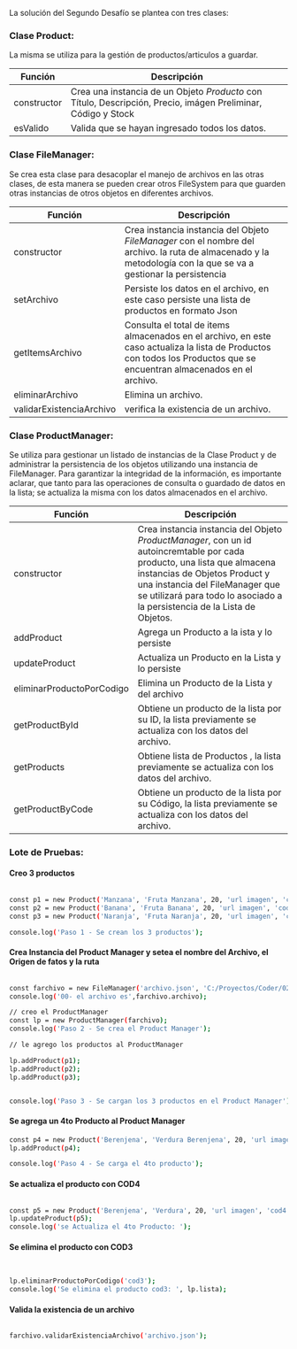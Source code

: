 La solución del Segundo Desafío se plantea con tres clases:

### Clase Product: 

La misma se utiliza para la gestión de productos/articulos a guardar.

| Función | Descripción | 
| --- | --- | 
| constructor | Crea una instancia de un Objeto *Producto* con Título, Descripción, Precio, imágen Preliminar, Código y Stock|
| esValido | Valida que se hayan ingresado todos los datos.|

### Clase FileManager: 
Se crea esta clase para desacoplar el manejo de archivos en las otras clases, de esta manera se pueden crear otros FileSystem para que guarden otras instancias de otros objetos en diferentes archivos.

| Función | Descripción | 
| --- | --- | 
| constructor | Crea instancia instancia del Objeto *FileManager* con el nombre del archivo. la ruta de almacenado y la metodología con la que se va a gestionar la persistencia  |
| setArchivo | Persiste los datos en el archivo, en este caso persiste una lista de productos en formato Json |
| getItemsArchivo | Consulta el total de items almacenados en el archivo, en este caso actualiza la lista de Productos con todos los Productos que se encuentran almacenados en el archivo.|
| eliminarArchivo | Elimina un archivo.|
| validarExistenciaArchivo | verifica la existencia de un archivo.|

### Clase ProductManager: 
Se utiliza para gestionar un listado de instancias de la Clase Product y de administrar la persistencia de los objetos utilizando una instancia de FileManager.
Para garantizar la integridad de la información, es importante aclarar, que tanto para las operaciones de consulta o guardado de datos en la lista; se actualiza la misma con los datos almacenados en el archivo. 

| Función | Descripción | 
| --- | --- | 
| constructor | Crea instancia instancia del Objeto *ProductManager*, con un id autoincremtable por cada producto, una lista que almacena instancias de Objetos Product y una instancia del FileManager que se utilizará para todo lo asociado a la persistencia de la Lista de Objetos. 
| addProduct | Agrega un Producto a la ista y lo persiste |
| updateProduct | Actualiza un Producto en la Lista y lo persiste|
| eliminarProductoPorCodigo | Elimina un Producto de la Lista y del archivo|
| getProductById | Obtiene un producto de la lista por su ID, la lista previamente se actualiza con los datos del archivo. |
| getProducts | Obtiene lista de Productos , la lista previamente se actualiza con los datos del archivo. |
| getProductByCode |Obtiene un producto de la lista por su Código, la lista previamente se actualiza con los datos del archivo.  |




### Lote de Pruebas: 


#### Creo 3 productos 
```bash

const p1 = new Product('Manzana', 'Fruta Manzana', 20, 'url imagen', 'cod1', 10);
const p2 = new Product('Banana', 'Fruta Banana', 20, 'url imagen', 'cod2', 12);
const p3 = new Product('Naranja', 'Fruta Naranja', 20, 'url imagen', 'cod3', 13);

console.log('Paso 1 - Se crean los 3 productos');

```

#### Crea Instancia del Product Manager y setea el nombre del Archivo, el Origen de fatos y la ruta

```bash

const farchivo = new FileManager('archivo.json', 'C:/Proyectos/Coder/02-SegundoDesafio');
console.log('00- el archivo es',farchivo.archivo);

// creo el ProductManager
const lp = new ProductManager(farchivo);
console.log('Paso 2 - Se crea el Product Manager');

// le agrego los productos al ProductManager

lp.addProduct(p1);
lp.addProduct(p2);
lp.addProduct(p3);


console.log('Paso 3 - Se cargan los 3 productos en el Product Manager');

```


#### Se agrega un 4to Producto al Product Manager

```bash
const p4 = new Product('Berenjena', 'Verdura Berenjena', 20, 'url imagen', 'cod4', 14);
lp.addProduct(p4);

console.log('Paso 4 - Se carga el 4to producto');

```

#### Se actualiza el producto con COD4

```bash

const p5 = new Product('Berenjena', 'Verdura', 20, 'url imagen', 'cod4', 80);
lp.updateProduct(p5);
console.log('se Actualiza el 4to Producto: ');

```

#### Se elimina el producto con COD3

```bash


lp.eliminarProductoPorCodigo('cod3');
console.log('Se elimina el producto cod3: ', lp.lista);


```

#### Valida la existencia de un archivo

```bash

farchivo.validarExistenciaArchivo('archivo.json');

```



    

    
    
    
    
